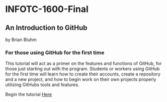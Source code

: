 # INFOTC-1600-Final
## An Introduction to GitHub
by Brian Bluhm
### For those using GitHub for the first time
This tutorial will act as a primer on the features and functions of GitHub, for those just starting out with the program. Students or workers using GitHub for the first time will learn how to create their accounts, create a repository and a new project, and how to begin work on their own projects properly utilizing GitHubs tools and features.

Begin the tutorial [Here](TutorialPg1.md)
